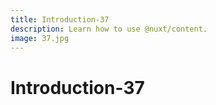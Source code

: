 ```yaml
---
title: Introduction-37
description: Learn how to use @nuxt/content.
image: 37.jpg
---
```


# Introduction-37

<article-image name="37.jpg" alt="サンプル画像"></article-image>
